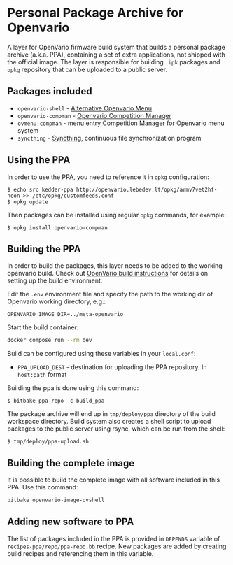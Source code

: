 # Personal Package Archive for Openvario

A layer for OpenVario firmware build system that builds a personal package
archive (a.k.a. PPA), containing a set of extra applications, not shipped with
the official image. The layer is responsible for building `.ipk` packages and
`opkg` repository that can be uploaded to a public server.

## Packages included

* `openvario-shell` - [Alternative Openvario Menu](https://github.com/kedder/openvario-shell)
* `openvario-compman` - [Openvario Competition Manager](https://github.com/kedder/openvario-compman)
* `ovmenu-compman` - menu entry Competition Manager for Openvario menu system
* `syncthing` - [Syncthing](https://syncthing.net/), continuous file synchronization program

## Using the PPA

In order to use the PPA, you need to reference it in `opkg` configuration:

```
$ echo src kedder-ppa http://openvario.lebedev.lt/opkg/armv7vet2hf-neon >> /etc/opkg/customfeeds.conf
$ opkg update
```

Then packages can be installed using regular `opkg` commands, for example:

```
$ opkg install openvario-compman
```

## Building the PPA

In order to build the packages, this layer needs to be added to the working
openvario build. Check out [OpenVario build
instructions](https://github.com/Openvario/meta-openvario) for details on
setting up the build environment.

Edit the `.env` environment file and specify the path to the working dir of 
Openvario working directory, e.g.:

```
OPENVARIO_IMAGE_DIR=../meta-openvario
```

Start the build container:

```sh
docker compose run --rm dev
```

Build can be configured using these variables in your `local.conf`:

* `PPA_UPLOAD_DEST` - destination for uploading the PPA repository. In
  `host:path` format

Building the ppa is done using this command:

```
$ bitbake ppa-repo -c build_ppa
```

The package archive will end up in `tmp/deploy/ppa` directory of the build
workspace directory. Build system also creates a shell script to upload
packages to the public server using rsync, which can be run from the shell:

```
$ tmp/deploy/ppa-upload.sh
```

## Building the complete image

It is possible to build the complete image with all software included in this PPA. Use this command:

```sh
bitbake openvario-image-ovshell
```

## Adding new software to PPA

The list of packages included in the PPA is provided in `DEPENDS` variable of
`recipes-ppa/repo/ppa-repo.bb` recipe. New packages are added by creating build
recipes and referencing them in this variable.
